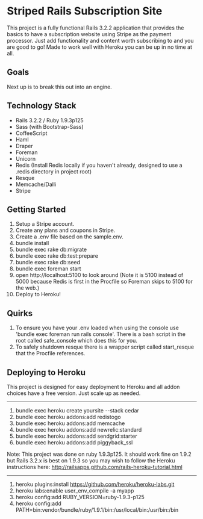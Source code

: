 Striped Rails Subscription Site
===============================

This project is a fully functional Rails 3.2.2 application that provides the basics to have a subscription website using Stripe as the payment processor. Just add functionality and content worth subscribing to and you are good to go! Made to work well with Heroku you can be up in no time at all.

Goals
-----

Next up is to break this out into an engine.

Technology Stack
----------------

* Rails 3.2.2 / Ruby 1.9.3p125
* Sass (with Bootstrap-Sass)
* CoffeeScript
* Haml
* Draper
* Foreman
* Unicorn
* Redis (Install Redis locally if you haven't already, designed to use a .redis directory in project root)
* Resque
* Memcache/Dalli
* Stripe

Getting Started
---------------

1. Setup a Stripe account.
2. Create any plans and coupons in Stripe.
3. Create a .env file based on the sample.env.
4. bundle install
5. bundle exec rake db:migrate
6. bundle exec rake db:test:prepare
7. bundle exec rake db:seed
8. bundle exec foreman start
9. open http://localhost:5100 to look around (Note it is 5100 instead of 5000 because Redis is first in the Procfile so Foreman skips to 5100 for the web.)
10. Deploy to Heroku!

Quirks
------

1. To ensure you have your .env loaded when using the console use 'bundle exec foreman run rails console'. There is a bash script in the root called safe_console which does this for you.
2. To safely shutdown resque there is a wrapper script called start_resque that the Procfile references.

Deploying to Heroku
-------------------

This project is designed for easy deployment to Heroku and all addon choices have a free version. Just scale up as needed.

-------------------------------------------------------------

1. bundle exec heroku create yoursite --stack cedar
2. bundle exec heroku addons:add redistogo
3. bundle exec heroku addons:add memcache
4. bundle exec heroku addons:add newrelic:standard
5. bundle exec heroku addons:add sendgrid:starter
6. bundle exec heroku addons:add piggyback_ssl

Note: This project was done on ruby 1.9.3p125. It should work fine on 1.9.2 but Rails 3.2.x is best on 1.9.3 so you may wish to follow the Heroku instructions here: http://railsapps.github.com/rails-heroku-tutorial.html

--------------------------------------------------------------------

1. heroku plugins:install https://github.com/heroku/heroku-labs.git
2. heroku labs:enable user_env_compile -a myapp
3. heroku config:add RUBY_VERSION=ruby-1.9.3-p125
4. heroku config:add PATH=bin:vendor/bundle/ruby/1.9.1/bin:/usr/local/bin:/usr/bin:/bin



